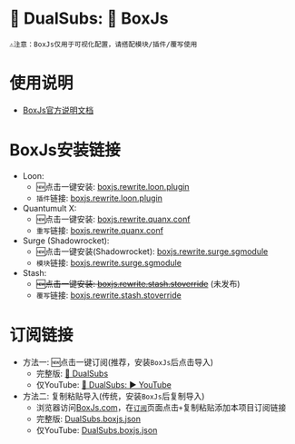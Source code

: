 # 🍿 DualSubs: 🧰 BoxJs
```
⚠️注意：BoxJs仅用于可视化配置，请搭配模块/插件/覆写使用
```
# 使用说明
  * [BoxJs官方说明文档](https://chavyleung.gitbook.io/boxjs/)

# BoxJs安装链接
  * Loon: 
    * 🆕点击一键安装: [boxjs.rewrite.loon.plugin](https://api.boxjs.app/loon-install "🧰 BoxJs") 
    * `插件`链接: [boxjs.rewrite.loon.plugin](https://github.com/chavyleung/scripts/raw/master/box/rewrite/boxjs.rewrite.loon.plugin "🧰 BoxJs")
  * Quantumult X: 
    * 🆕点击一键安装: [boxjs.rewrite.quanx.conf](https://api.boxjs.app/quanx-install "🧰 BoxJs")
    * `重写`链接: [boxjs.rewrite.quanx.conf](https://github.com/chavyleung/scripts/raw/master/box/rewrite/boxjs.rewrite.quanx.conf "🧰 BoxJs")
  * Surge (Shadowrocket): 
    * 🆕点击一键安装(Shadowrocket): [boxjs.rewrite.surge.sgmodule](http://api.boxjs.app/shadowrocket-install "🧰 BoxJs")
    * `模块`链接: [boxjs.rewrite.surge.sgmodule](https://github.com/chavyleung/scripts/raw/master/box/rewrite/boxjs.rewrite.surge.sgmodule "🧰 BoxJs")
  * Stash: 
    * ~~🆕点击一键安装: [boxjs.rewrite.stash.stoverride](http://api.boxjs.app/stash-install "🧰 BoxJs")~~ (未发布)
    * `覆写`链接: [boxjs.rewrite.stash.stoverride](https://github.com/chavyleung/scripts/raw/master/box/rewrite/boxjs.rewrite.stash.stoverride "🧰 BoxJs")

# 订阅链接
  * 方法一: 🆕点击一键订阅(推荐，安装`BoxJs`后点击导入)
    * 完整版: [🍿️ DualSubs](http://boxjs.com/#/sub/add/https%3A%2F%2Fgithub.com%2FDualSubs%2FBoxJs%2Fraw%2Fmain%2FDualSubs.boxjs.json "🍿️ DualSubs")
    * 仅YouTube: [🍿️ DualSubs: ▶ YouTube](http://boxjs.com/#/sub/add/https%3A%2F%2Fgithub.com%2FDualSubs%2FBoxJs%2Fraw%2Fmain%2FDualSubs.YouTube.boxjs.json "🍿️ DualSubs: ▶ YouTube")
  * 方法二: 复制粘贴导入(传统，安装`BoxJs`后复制导入)
    * 浏览器访问[BoxJs.com](http://boxjs.com)，在[`订阅`](http://boxjs.com/#/sub)页面点击`+`复制粘贴添加本项目订阅链接
    * 完整版: [DualSubs.boxjs.json](../../raw/main/DualSubs.boxjs.json "🍿️ DualSubs")
    * 仅YouTube: [DualSubs.boxjs.json](../../raw/main/DualSubs.YouTube.boxjs.json "🍿️ DualSubs: ▶ YouTube")
